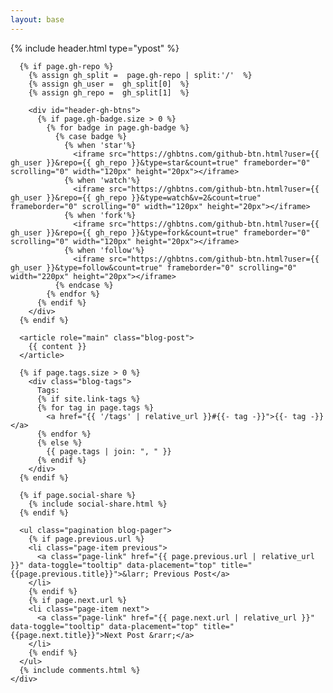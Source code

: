 ```yaml
---
layout: base
---
```


{% include header.html type="ypost" %}

<div class="container-md">
  <div class="row">
    <div class="col-xl-8 offset-xl-2 col-lg-10 offset-lg-1">

      {% if page.gh-repo %}
        {% assign gh_split =  page.gh-repo | split:'/'  %}
        {% assign gh_user =  gh_split[0]  %}
        {% assign gh_repo =  gh_split[1]  %}

        <div id="header-gh-btns">
          {% if page.gh-badge.size > 0 %}
            {% for badge in page.gh-badge %}
              {% case badge %}
                {% when 'star'%}
                  <iframe src="https://ghbtns.com/github-btn.html?user={{ gh_user }}&repo={{ gh_repo }}&type=star&count=true" frameborder="0" scrolling="0" width="120px" height="20px"></iframe>
                {% when 'watch'%}
                  <iframe src="https://ghbtns.com/github-btn.html?user={{ gh_user }}&repo={{ gh_repo }}&type=watch&v=2&count=true" frameborder="0" scrolling="0" width="120px" height="20px"></iframe>
                {% when 'fork'%}
                  <iframe src="https://ghbtns.com/github-btn.html?user={{ gh_user }}&repo={{ gh_repo }}&type=fork&count=true" frameborder="0" scrolling="0" width="120px" height="20px"></iframe>
                {% when 'follow'%}
                  <iframe src="https://ghbtns.com/github-btn.html?user={{ gh_user }}&type=follow&count=true" frameborder="0" scrolling="0" width="220px" height="20px"></iframe>
              {% endcase %}
            {% endfor %}
          {% endif %}
        </div>
      {% endif %}

      <article role="main" class="blog-post">
        {{ content }}
      </article>

      {% if page.tags.size > 0 %}
        <div class="blog-tags">
          Tags:
          {% if site.link-tags %}
          {% for tag in page.tags %}
            <a href="{{ '/tags' | relative_url }}#{{- tag -}}">{{- tag -}}</a>
          {% endfor %}
          {% else %}
            {{ page.tags | join: ", " }}
          {% endif %}
        </div>
      {% endif %}

      {% if page.social-share %}
        {% include social-share.html %}
      {% endif %}

      <ul class="pagination blog-pager">
        {% if page.previous.url %}
        <li class="page-item previous">
          <a class="page-link" href="{{ page.previous.url | relative_url }}" data-toggle="tooltip" data-placement="top" title="{{page.previous.title}}">&larr; Previous Post</a>
        </li>
        {% endif %}
        {% if page.next.url %}
        <li class="page-item next">
          <a class="page-link" href="{{ page.next.url | relative_url }}" data-toggle="tooltip" data-placement="top" title="{{page.next.title}}">Next Post &rarr;</a>
        </li>
        {% endif %}
      </ul>
      {% include comments.html %}
    </div>
  </div>
</div>
